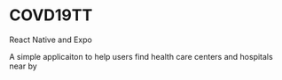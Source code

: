# COVD19TT

React Native and Expo


A simple applicaiton to help users find health care centers and hospitals near by
